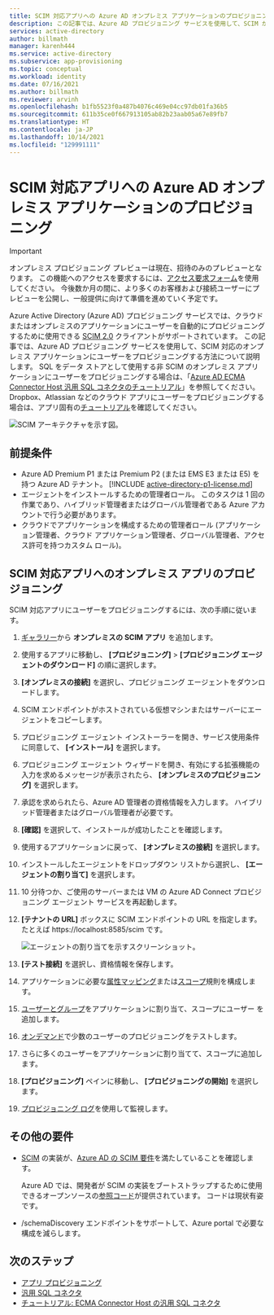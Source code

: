 ```yaml
---
title: SCIM 対応アプリへの Azure AD オンプレミス アプリケーションのプロビジョニング
description: この記事では、Azure AD プロビジョニング サービスを使用して、SCIM が有効になっているオンプレミス アプリにユーザーをプロビジョニングする方法について説明します。
services: active-directory
author: billmath
manager: karenh444
ms.service: active-directory
ms.subservice: app-provisioning
ms.topic: conceptual
ms.workload: identity
ms.date: 07/16/2021
ms.author: billmath
ms.reviewer: arvinh
ms.openlocfilehash: b1fb5523f0a487b4076c469e04cc97db01fa36b5
ms.sourcegitcommit: 611b35ce0f667913105ab82b23aab05a67e89fb7
ms.translationtype: HT
ms.contentlocale: ja-JP
ms.lasthandoff: 10/14/2021
ms.locfileid: "129991111"
---
```

# <a name="azure-ad-on-premises-application-provisioning-to-scim-enabled-apps"></a>SCIM 対応アプリへの Azure AD オンプレミス アプリケーションのプロビジョニング

>[!IMPORTANT]
> オンプレミス プロビジョニング プレビューは現在、招待のみのプレビューとなります。 この機能へのアクセスを要求するには、[アクセス要求フォーム](https://aka.ms/onpremprovisioningpublicpreviewaccess)を使用してください。 今後数か月の間に、より多くのお客様および接続ユーザーにプレビューを公開し、一般提供に向けて準備を進めていく予定です。

Azure Active Directory (Azure AD) プロビジョニング サービスでは、クラウドまたはオンプレミスのアプリケーションにユーザーを自動的にプロビジョニングするために使用できる [SCIM 2.0](https://techcommunity.microsoft.com/t5/identity-standards-blog/provisioning-with-scim-getting-started/ba-p/880010) クライアントがサポートされています。 この記事では、Azure AD プロビジョニング サービスを使用して、SCIM 対応のオンプレミス アプリケーションにユーザーをプロビジョニングする方法について説明します。 SQL をデータ ストアとして使用する非 SCIM のオンプレミス アプリケーションにユーザーをプロビジョニングする場合は、「[Azure AD ECMA Connector Host 汎用 SQL コネクタのチュートリアル](tutorial-ecma-sql-connector.md)」を参照してください。 Dropbox、Atlassian などのクラウド アプリにユーザーをプロビジョニングする場合は、アプリ固有の[チュートリアル](../../active-directory/saas-apps/tutorial-list.md)を確認してください。

![SCIM アーキテクチャを示す図。](./media/on-premises-scim-provisioning/scim-4.png)

## <a name="prerequisites"></a>前提条件
- Azure AD Premium P1 または Premium P2 (または EMS E3 または E5) を持つ Azure AD テナント。 [!INCLUDE [active-directory-p1-license.md](../../../includes/active-directory-p1-license.md)]
- エージェントをインストールするための管理者ロール。 このタスクは 1 回の作業であり、ハイブリッド管理者またはグローバル管理者である Azure アカウントで行う必要があります。 
- クラウドでアプリケーションを構成するための管理者ロール (アプリケーション管理者、クラウド アプリケーション管理者、グローバル管理者、アクセス許可を持つカスタム ロール)。

## <a name="on-premises-app-provisioning-to-scim-enabled-apps"></a>SCIM 対応アプリへのオンプレミス アプリのプロビジョニング
SCIM 対応アプリにユーザーをプロビジョニングするには、次の手順に従います。

 1. [ギャラリー](../../active-directory/manage-apps/add-application-portal.md)から **オンプレミスの SCIM アプリ** を追加します。
 1. 使用するアプリに移動し、 **[プロビジョニング]**  >  **[プロビジョニング エージェントのダウンロード]** の順に選択します。
 1. **[オンプレミスの接続]** を選択し、プロビジョニング エージェントをダウンロードします。
 1. SCIM エンドポイントがホストされている仮想マシンまたはサーバーにエージェントをコピーします。
 1. プロビジョニング エージェント インストーラーを開き、サービス使用条件に同意して、 **[インストール]** を選択します。
 1. プロビジョニング エージェント ウィザードを開き、有効にする拡張機能の入力を求めるメッセージが表示されたら、 **[オンプレミスのプロビジョニング]** を選択します。
 1. 承認を求められたら、Azure AD 管理者の資格情報を入力します。 ハイブリッド管理者またはグローバル管理者が必要です。
 1. **[確認]** を選択して、インストールが成功したことを確認します。
 1. 使用するアプリケーションに戻って、 **[オンプレミスの接続]** を選択します。
 1. インストールしたエージェントをドロップダウン リストから選択し、 **[エージェントの割り当て]** を選択します。
 1. 10 分待つか、ご使用のサーバーまたは VM の Azure AD Connect プロビジョニング エージェント サービスを再起動します。
 1. **[テナントの URL]** ボックスに SCIM エンドポイントの URL を指定します。 たとえば https://localhost:8585/scim です。
 
     ![エージェントの割り当てを示すスクリーンショット。](./media/on-premises-scim-provisioning/scim-2.png)
 1. **[テスト接続]** を選択し、資格情報を保存します。
 1. アプリケーションに必要な[属性マッピング](customize-application-attributes.md)または[スコープ](define-conditional-rules-for-provisioning-user-accounts.md)規則を構成します。
 1. [ユーザーとグループ](../../active-directory/manage-apps/add-application-portal-assign-users.md)をアプリケーションに割り当て、スコープにユーザー を追加します。
 1. [オンデマンド](provision-on-demand.md)で少数のユーザーのプロビジョニングをテストします。
 1. さらに多くのユーザーをアプリケーションに割り当てて、スコープに追加します。
 1. **[プロビジョニング]** ペインに移動し、 **[プロビジョニングの開始]** を選択します。
 1. [プロビジョニング ログ](../../active-directory/reports-monitoring/concept-provisioning-logs.md)を使用して監視します。

## <a name="additional-requirements"></a>その他の要件
* [SCIM](https://techcommunity.microsoft.com/t5/identity-standards-blog/provisioning-with-scim-getting-started/ba-p/880010) の実装が、[Azure AD の SCIM 要件](use-scim-to-provision-users-and-groups.md)を満たしていることを確認します。
  
  Azure AD では、開発者が SCIM の実装をブートストラップするために使用できるオープンソースの[参照コード](https://github.com/AzureAD/SCIMReferenceCode/wiki)が提供されています。 コードは現状有姿です。
* /schemaDiscovery エンドポイントをサポートして、Azure portal で必要な構成を減らします。 

## <a name="next-steps"></a>次のステップ

- [アプリ プロビジョニング](user-provisioning.md)
- [汎用 SQL コネクタ](on-premises-sql-connector-configure.md)
- [チュートリアル: ECMA Connector Host の汎用 SQL コネクタ](tutorial-ecma-sql-connector.md)
